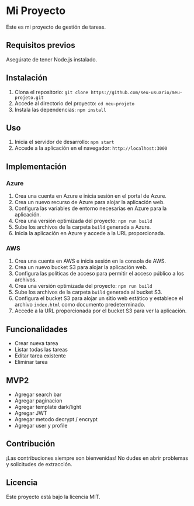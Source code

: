 # Mi Proyecto

Este es mi proyecto de gestión de tareas.

## Requisitos previos

Asegúrate de tener Node.js instalado.

## Instalación

1. Clona el repositorio: `git clone https://github.com/seu-usuario/meu-projeto.git`
2. Accede al directorio del proyecto: `cd meu-projeto`
3. Instala las dependencias: `npm install`

## Uso

1. Inicia el servidor de desarrollo: `npm start`
2. Accede a la aplicación en el navegador: `http://localhost:3000`

## Implementación

### Azure

1. Crea una cuenta en Azure e inicia sesión en el portal de Azure.
2. Crea un nuevo recurso de Azure para alojar la aplicación web.
3. Configura las variables de entorno necesarias en Azure para la aplicación.
4. Crea una versión optimizada del proyecto: `npm run build`
5. Sube los archivos de la carpeta `build` generada a Azure.
6. Inicia la aplicación en Azure y accede a la URL proporcionada.

### AWS

1. Crea una cuenta en AWS e inicia sesión en la consola de AWS.
2. Crea un nuevo bucket S3 para alojar la aplicación web.
3. Configura las políticas de acceso para permitir el acceso público a los archivos.
4. Crea una versión optimizada del proyecto: `npm run build`
5. Sube los archivos de la carpeta `build` generada al bucket S3.
6. Configura el bucket S3 para alojar un sitio web estático y establece el archivo `index.html` como documento predeterminado.
7. Accede a la URL proporcionada por el bucket S3 para ver la aplicación.

## Funcionalidades

- Crear nueva tarea
- Listar todas las tareas
- Editar tarea existente
- Eliminar tarea

## MVP2
- Agregar search bar
- Agregar paginacion
- Agregar template dark/light
- Agregar JWT
- Agregar metodo decrypt / encrypt
- Agregar user y profile

## Contribución

¡Las contribuciones siempre son bienvenidas! No dudes en abrir problemas y solicitudes de extracción.

## Licencia

Este proyecto está bajo la licencia MIT.